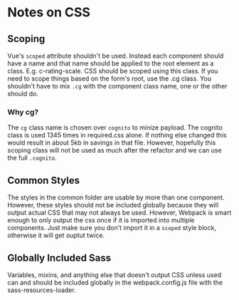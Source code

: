 # Notes on CSS

## Scoping
Vue's `scoped` attribute shouldn't be used. Instead each component should have a name and that name should be applied to the root element as a class. E.g. c-rating-scale. CSS should be scoped using this class. If you need to scope things based on the form's root, use the .cg class. You shouldn't have to mix `.cg` with the component class name, one or the other should do.

### Why cg?
The `cg` class name is chosen over `cognito` to minize payload. The cognito class is used 1345 times in required.css alone. If nothing else changed this would result in about 5kb in savings in that file. However, hopefully this scoping class will not be used as much after the refactor and we can use the full `.cognito`.

## Common Styles
The styles in the common folder are usable by more than one component. However, these styles should not be included globally because they will output actual CSS that may not always be used. However, Webpack is smart enough to only output the css once if it is imported into multiple components. Just make sure you don't import it in a `scoped` style block, otherwise it will get ouptut twice.

## Globally Included Sass
Variables, mixins, and anything else that doesn't output CSS unless used can and should be included globally in the webpack.config.js file with the sass-resources-loader.
